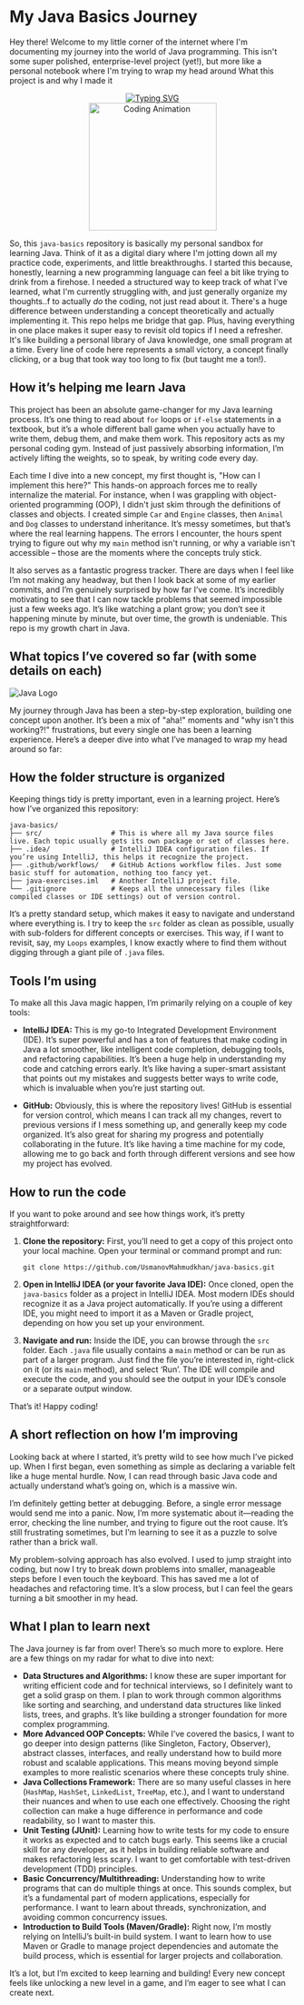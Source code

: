 # My Java Basics Journey

Hey there! Welcome to my little corner of the internet where I'm documenting my journey into the world of Java programming. This isn't some super polished, enterprise-level project (yet!), but more like a personal notebook where I'm trying to wrap my head around What this project is and why I made it

<div align="center">
    <div>
        <a href="https://blog.imzjw.cn">
            <img src="https://readme-typing-svg.demolab.com?font=Fira+Code&pause=1000&random=false&width=435&separator=%3C&lines=Welcome+to+Khan's+Repo+for+basicJAVA%3CSystem.out.println(%22Hello+World%22);" alt="Typing SVG" />
        </a>
    </div>
    <picture>
        <source media="(prefers-color-scheme: dark)" srcset="https://cdn.jsdelivr.net/gh/sun0225SUN/sun0225SUN/assets/images/coding.gif" />
        <source media="(prefers-color-scheme: light)" srcset="https://cdn.jsdelivr.net/gh/sun0225SUN/sun0225SUN/assets/images/developer.svg" />
        <img src="https://cdn.jsdelivr.net/gh/sun0225SUN/sun0225SUN/assets/images/coding.gif" alt="Coding Animation" height="225px" />
    </picture>
</div>


So, this `java-basics` repository is basically my personal sandbox for learning Java. Think of it as a digital diary where I'm jotting down all my practice code, experiments, and little breakthroughs. I started this because, honestly, learning a new programming language can feel a bit like trying to drink from a firehose. I needed a structured way to keep track of what I've learned, what I'm currently struggling with, and just generally organize my thoughts..f to actually *do* the coding, not just read about it. There's a huge difference between understanding a concept theoretically and actually implementing it. This repo helps me bridge that gap. Plus, having everything in one place makes it super easy to revisit old topics if I need a refresher. It's like building a personal library of Java knowledge, one small program at a time. Every line of code here represents a small victory, a concept finally clicking, or a bug that took way too long to fix (but taught me a ton!).




## How it’s helping me learn Java

This project has been an absolute game-changer for my Java learning process. It’s one thing to read about `for` loops or `if-else` statements in a textbook, but it’s a whole different ball game when you actually have to write them, debug them, and make them work. This repository acts as my personal coding gym. Instead of just passively absorbing information, I’m actively lifting the weights, so to speak, by writing code every day.

Each time I dive into a new concept, my first thought is, "How can I implement this here?" This hands-on approach forces me to really internalize the material. For instance, when I was grappling with object-oriented programming (OOP), I didn't just skim through the definitions of classes and objects. I created simple `Car` and `Engine` classes, then `Animal` and `Dog` classes to understand inheritance. It’s messy sometimes, but that’s where the real learning happens. The errors I encounter, the hours spent trying to figure out why my `main` method isn't running, or why a variable isn't accessible – those are the moments where the concepts truly stick.

It also serves as a fantastic progress tracker. There are days when I feel like I’m not making any headway, but then I look back at some of my earlier commits, and I’m genuinely surprised by how far I’ve come. It’s incredibly motivating to see that I can now tackle problems that seemed impossible just a few weeks ago. It’s like watching a plant grow; you don’t see it happening minute by minute, but over time, the growth is undeniable. This repo is my growth chart in Java.




## What topics I’ve covered so far (with some details on each)

![Java Logo](https://raw.githubusercontent.com/UsmanovMahmudkhan/java-basics/main/upload/search_images/NzPuNBq44K5V.gif)

My journey through Java has been a step-by-step exploration, building one concept upon another. It’s been a mix of "aha!" moments and "why isn\'t this working?!" frustrations, but every single one has been a learning experience. Here’s a deeper dive into what I’ve managed to wrap my head around so far:




## How the folder structure is organized

Keeping things tidy is pretty important, even in a learning project. Here’s how I’ve organized this repository:

```
java-basics/
├── src/                 # This is where all my Java source files live. Each topic usually gets its own package or set of classes here.
├── .idea/               # IntelliJ IDEA configuration files. If you’re using IntelliJ, this helps it recognize the project.
├── .github/workflows/   # GitHub Actions workflow files. Just some basic stuff for automation, nothing too fancy yet.
├── java-exercises.iml   # Another IntelliJ project file.
└── .gitignore           # Keeps all the unnecessary files (like compiled classes or IDE settings) out of version control.
```

It’s a pretty standard setup, which makes it easy to navigate and understand where everything is. I try to keep the `src` folder as clean as possible, usually with sub-folders for different concepts or exercises. This way, if I want to revisit, say, my `Loops` examples, I know exactly where to find them without digging through a giant pile of `.java` files.




## Tools I’m using

To make all this Java magic happen, I’m primarily relying on a couple of key tools:

*   **IntelliJ IDEA:** This is my go-to Integrated Development Environment (IDE). It’s super powerful and has a ton of features that make coding in Java a lot smoother, like intelligent code completion, debugging tools, and refactoring capabilities. It’s been a huge help in understanding my code and catching errors early. It’s like having a super-smart assistant that points out my mistakes and suggests better ways to write code, which is invaluable when you’re just starting out.

*   **GitHub:** Obviously, this is where the repository lives! GitHub is essential for version control, which means I can track all my changes, revert to previous versions if I mess something up, and generally keep my code organized. It’s also great for sharing my progress and potentially collaborating in the future. It’s like having a time machine for my code, allowing me to go back and forth through different versions and see how my project has evolved.




## How to run the code

If you want to poke around and see how things work, it’s pretty straightforward:

1.  **Clone the repository:** First, you’ll need to get a copy of this project onto your local machine. Open your terminal or command prompt and run:
    ```shell
    git clone https://github.com/UsmanovMahmudkhan/java-basics.git
    ```

2.  **Open in IntelliJ IDEA (or your favorite Java IDE):** Once cloned, open the `java-basics` folder as a project in IntelliJ IDEA. Most modern IDEs should recognize it as a Java project automatically. If you’re using a different IDE, you might need to import it as a Maven or Gradle project, depending on how you set up your environment.

3.  **Navigate and run:** Inside the IDE, you can browse through the `src` folder. Each `.java` file usually contains a `main` method or can be run as part of a larger program. Just find the file you’re interested in, right-click on it (or its `main` method), and select ‘Run’. The IDE will compile and execute the code, and you should see the output in your IDE’s console or a separate output window.

That’s it! Happy coding!




## A short reflection on how I’m improving

Looking back at where I started, it’s pretty wild to see how much I’ve picked up. When I first began, even something as simple as declaring a variable felt like a huge mental hurdle. Now, I can read through basic Java code and actually understand what’s going on, which is a massive win.

I’m definitely getting better at debugging. Before, a single error message would send me into a panic. Now, I’m more systematic about it—reading the error, checking the line number, and trying to figure out the root cause. It’s still frustrating sometimes, but I’m learning to see it as a puzzle to solve rather than a brick wall.

My problem-solving approach has also evolved. I used to jump straight into coding, but now I try to break down problems into smaller, manageable steps before I even touch the keyboard. This has saved me a lot of headaches and refactoring time. It’s a slow process, but I can feel the gears turning a bit smoother in my head.




## What I plan to learn next

The Java journey is far from over! There’s so much more to explore. Here are a few things on my radar for what to dive into next:

*   **Data Structures and Algorithms:** I know these are super important for writing efficient code and for technical interviews, so I definitely want to get a solid grasp on them. I plan to work through common algorithms like sorting and searching, and understand data structures like linked lists, trees, and graphs. It’s like building a stronger foundation for more complex programming.
*   **More Advanced OOP Concepts:** While I’ve covered the basics, I want to go deeper into design patterns (like Singleton, Factory, Observer), abstract classes, interfaces, and really understand how to build more robust and scalable applications. This means moving beyond simple examples to more realistic scenarios where these concepts truly shine.
*   **Java Collections Framework:** There are so many useful classes in here (`HashMap`, `HashSet`, `LinkedList`, `TreeMap`, etc.), and I want to understand their nuances and when to use each one effectively. Choosing the right collection can make a huge difference in performance and code readability, so I want to master this.
*   **Unit Testing (JUnit):** Learning how to write tests for my code to ensure it works as expected and to catch bugs early. This seems like a crucial skill for any developer, as it helps in building reliable software and makes refactoring less scary. I want to get comfortable with test-driven development (TDD) principles.
*   **Basic Concurrency/Multithreading:** Understanding how to write programs that can do multiple things at once. This sounds complex, but it’s a fundamental part of modern applications, especially for performance. I want to learn about threads, synchronization, and avoiding common concurrency issues.
*   **Introduction to Build Tools (Maven/Gradle):** Right now, I’m mostly relying on IntelliJ’s built-in build system. I want to learn how to use Maven or Gradle to manage project dependencies and automate the build process, which is essential for larger projects and collaboration.

It’s a lot, but I’m excited to keep learning and building! Every new concept feels like unlocking a new level in a game, and I’m eager to see what I can create next.



